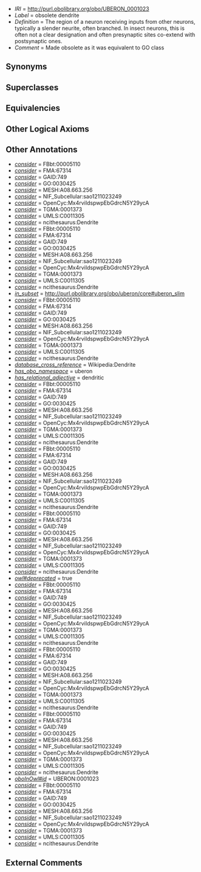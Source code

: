  * *IRI* = http://purl.obolibrary.org/obo/UBERON_0001023
 * *Label* = obsolete dendrite
 * *Definition* = The region of a neuron receiving inputs from other neurons, typically a slender neurite, often branched. In insect neurons, this is often not a clear designation and often presynaptic sites co-extend with postsynaptic ones.
 * *Comment* = Made obsolete as it was equivalent to GO class

## Synonyms


## Superclasses


## Equivalencies


## Other Logical Axioms


## Other Annotations

 * *[consider](../../er/oboInOwl#consider.md)* = FBbt:00005110
 * *[consider](../../er/oboInOwl#consider.md)* = FMA:67314
 * *[consider](../../er/oboInOwl#consider.md)* = GAID:749
 * *[consider](../../er/oboInOwl#consider.md)* = GO:0030425
 * *[consider](../../er/oboInOwl#consider.md)* = MESH:A08.663.256
 * *[consider](../../er/oboInOwl#consider.md)* = NIF_Subcellular:sao1211023249
 * *[consider](../../er/oboInOwl#consider.md)* = OpenCyc:Mx4rviIdspwpEbGdrcN5Y29ycA
 * *[consider](../../er/oboInOwl#consider.md)* = TGMA:0001373
 * *[consider](../../er/oboInOwl#consider.md)* = UMLS:C0011305
 * *[consider](../../er/oboInOwl#consider.md)* = ncithesaurus:Dendrite
 * *[consider](../../er/oboInOwl#consider.md)* = FBbt:00005110
 * *[consider](../../er/oboInOwl#consider.md)* = FMA:67314
 * *[consider](../../er/oboInOwl#consider.md)* = GAID:749
 * *[consider](../../er/oboInOwl#consider.md)* = GO:0030425
 * *[consider](../../er/oboInOwl#consider.md)* = MESH:A08.663.256
 * *[consider](../../er/oboInOwl#consider.md)* = NIF_Subcellular:sao1211023249
 * *[consider](../../er/oboInOwl#consider.md)* = OpenCyc:Mx4rviIdspwpEbGdrcN5Y29ycA
 * *[consider](../../er/oboInOwl#consider.md)* = TGMA:0001373
 * *[consider](../../er/oboInOwl#consider.md)* = UMLS:C0011305
 * *[consider](../../er/oboInOwl#consider.md)* = ncithesaurus:Dendrite
 * *[in_subset](../../et/oboInOwl#inSubset.md)* = http://purl.obolibrary.org/obo/uberon/core#uberon_slim
 * *[consider](../../er/oboInOwl#consider.md)* = FBbt:00005110
 * *[consider](../../er/oboInOwl#consider.md)* = FMA:67314
 * *[consider](../../er/oboInOwl#consider.md)* = GAID:749
 * *[consider](../../er/oboInOwl#consider.md)* = GO:0030425
 * *[consider](../../er/oboInOwl#consider.md)* = MESH:A08.663.256
 * *[consider](../../er/oboInOwl#consider.md)* = NIF_Subcellular:sao1211023249
 * *[consider](../../er/oboInOwl#consider.md)* = OpenCyc:Mx4rviIdspwpEbGdrcN5Y29ycA
 * *[consider](../../er/oboInOwl#consider.md)* = TGMA:0001373
 * *[consider](../../er/oboInOwl#consider.md)* = UMLS:C0011305
 * *[consider](../../er/oboInOwl#consider.md)* = ncithesaurus:Dendrite
 * *[database_cross_reference](../../ef/oboInOwl#hasDbXref.md)* = Wikipedia:Dendrite
 * *[has_obo_namespace](../../ce/oboInOwl#hasOBONamespace.md)* = uberon
 * *[has_relational_adjective](../../UBPROP/07/UBPROP_0000007.md)* = dendritic
 * *[consider](../../er/oboInOwl#consider.md)* = FBbt:00005110
 * *[consider](../../er/oboInOwl#consider.md)* = FMA:67314
 * *[consider](../../er/oboInOwl#consider.md)* = GAID:749
 * *[consider](../../er/oboInOwl#consider.md)* = GO:0030425
 * *[consider](../../er/oboInOwl#consider.md)* = MESH:A08.663.256
 * *[consider](../../er/oboInOwl#consider.md)* = NIF_Subcellular:sao1211023249
 * *[consider](../../er/oboInOwl#consider.md)* = OpenCyc:Mx4rviIdspwpEbGdrcN5Y29ycA
 * *[consider](../../er/oboInOwl#consider.md)* = TGMA:0001373
 * *[consider](../../er/oboInOwl#consider.md)* = UMLS:C0011305
 * *[consider](../../er/oboInOwl#consider.md)* = ncithesaurus:Dendrite
 * *[consider](../../er/oboInOwl#consider.md)* = FBbt:00005110
 * *[consider](../../er/oboInOwl#consider.md)* = FMA:67314
 * *[consider](../../er/oboInOwl#consider.md)* = GAID:749
 * *[consider](../../er/oboInOwl#consider.md)* = GO:0030425
 * *[consider](../../er/oboInOwl#consider.md)* = MESH:A08.663.256
 * *[consider](../../er/oboInOwl#consider.md)* = NIF_Subcellular:sao1211023249
 * *[consider](../../er/oboInOwl#consider.md)* = OpenCyc:Mx4rviIdspwpEbGdrcN5Y29ycA
 * *[consider](../../er/oboInOwl#consider.md)* = TGMA:0001373
 * *[consider](../../er/oboInOwl#consider.md)* = UMLS:C0011305
 * *[consider](../../er/oboInOwl#consider.md)* = ncithesaurus:Dendrite
 * *[consider](../../er/oboInOwl#consider.md)* = FBbt:00005110
 * *[consider](../../er/oboInOwl#consider.md)* = FMA:67314
 * *[consider](../../er/oboInOwl#consider.md)* = GAID:749
 * *[consider](../../er/oboInOwl#consider.md)* = GO:0030425
 * *[consider](../../er/oboInOwl#consider.md)* = MESH:A08.663.256
 * *[consider](../../er/oboInOwl#consider.md)* = NIF_Subcellular:sao1211023249
 * *[consider](../../er/oboInOwl#consider.md)* = OpenCyc:Mx4rviIdspwpEbGdrcN5Y29ycA
 * *[consider](../../er/oboInOwl#consider.md)* = TGMA:0001373
 * *[consider](../../er/oboInOwl#consider.md)* = UMLS:C0011305
 * *[consider](../../er/oboInOwl#consider.md)* = ncithesaurus:Dendrite
 * *[owl#deprecated](../../ed/owl#deprecated.md)* = true
 * *[consider](../../er/oboInOwl#consider.md)* = FBbt:00005110
 * *[consider](../../er/oboInOwl#consider.md)* = FMA:67314
 * *[consider](../../er/oboInOwl#consider.md)* = GAID:749
 * *[consider](../../er/oboInOwl#consider.md)* = GO:0030425
 * *[consider](../../er/oboInOwl#consider.md)* = MESH:A08.663.256
 * *[consider](../../er/oboInOwl#consider.md)* = NIF_Subcellular:sao1211023249
 * *[consider](../../er/oboInOwl#consider.md)* = OpenCyc:Mx4rviIdspwpEbGdrcN5Y29ycA
 * *[consider](../../er/oboInOwl#consider.md)* = TGMA:0001373
 * *[consider](../../er/oboInOwl#consider.md)* = UMLS:C0011305
 * *[consider](../../er/oboInOwl#consider.md)* = ncithesaurus:Dendrite
 * *[consider](../../er/oboInOwl#consider.md)* = FBbt:00005110
 * *[consider](../../er/oboInOwl#consider.md)* = FMA:67314
 * *[consider](../../er/oboInOwl#consider.md)* = GAID:749
 * *[consider](../../er/oboInOwl#consider.md)* = GO:0030425
 * *[consider](../../er/oboInOwl#consider.md)* = MESH:A08.663.256
 * *[consider](../../er/oboInOwl#consider.md)* = NIF_Subcellular:sao1211023249
 * *[consider](../../er/oboInOwl#consider.md)* = OpenCyc:Mx4rviIdspwpEbGdrcN5Y29ycA
 * *[consider](../../er/oboInOwl#consider.md)* = TGMA:0001373
 * *[consider](../../er/oboInOwl#consider.md)* = UMLS:C0011305
 * *[consider](../../er/oboInOwl#consider.md)* = ncithesaurus:Dendrite
 * *[consider](../../er/oboInOwl#consider.md)* = FBbt:00005110
 * *[consider](../../er/oboInOwl#consider.md)* = FMA:67314
 * *[consider](../../er/oboInOwl#consider.md)* = GAID:749
 * *[consider](../../er/oboInOwl#consider.md)* = GO:0030425
 * *[consider](../../er/oboInOwl#consider.md)* = MESH:A08.663.256
 * *[consider](../../er/oboInOwl#consider.md)* = NIF_Subcellular:sao1211023249
 * *[consider](../../er/oboInOwl#consider.md)* = OpenCyc:Mx4rviIdspwpEbGdrcN5Y29ycA
 * *[consider](../../er/oboInOwl#consider.md)* = TGMA:0001373
 * *[consider](../../er/oboInOwl#consider.md)* = UMLS:C0011305
 * *[consider](../../er/oboInOwl#consider.md)* = ncithesaurus:Dendrite
 * *[oboInOwl#id](../../id/oboInOwl#id.md)* = UBERON:0001023
 * *[consider](../../er/oboInOwl#consider.md)* = FBbt:00005110
 * *[consider](../../er/oboInOwl#consider.md)* = FMA:67314
 * *[consider](../../er/oboInOwl#consider.md)* = GAID:749
 * *[consider](../../er/oboInOwl#consider.md)* = GO:0030425
 * *[consider](../../er/oboInOwl#consider.md)* = MESH:A08.663.256
 * *[consider](../../er/oboInOwl#consider.md)* = NIF_Subcellular:sao1211023249
 * *[consider](../../er/oboInOwl#consider.md)* = OpenCyc:Mx4rviIdspwpEbGdrcN5Y29ycA
 * *[consider](../../er/oboInOwl#consider.md)* = TGMA:0001373
 * *[consider](../../er/oboInOwl#consider.md)* = UMLS:C0011305
 * *[consider](../../er/oboInOwl#consider.md)* = ncithesaurus:Dendrite

## External Comments

